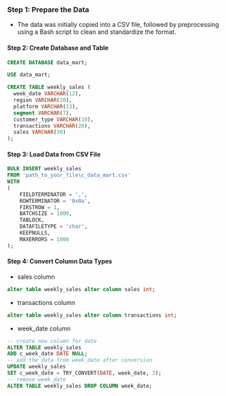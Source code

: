 ### Step 1: Prepare the Data
- The data was initially copied into a CSV file, followed by preprocessing using a Bash script to clean and standardize the format.

#### Step 2: Create Database and Table
```sql
CREATE DATABASE data_mart;

USE data_mart;

CREATE TABLE weekly_sales (
  week_date VARCHAR(12),
  region VARCHAR(20),
  platform VARCHAR(13),
  segment VARCHAR(7),
  customer_type VARCHAR(10),
  transactions VARCHAR(20),
  sales VARCHAR(30)
);

```

#### Step 3: Load Data from CSV File
```sql
BULK INSERT weekly_sales
FROM 'path_to_your_file\c_data_mart.csv'
WITH
(
    FIELDTERMINATOR = ',',
    ROWTERMINATOR = '0x0a',
    FIRSTROW = 1,
    BATCHSIZE = 1000,
    TABLOCK,
    DATAFILETYPE = 'char',
    KEEPNULLS,
    MAXERRORS = 1000
);
```

#### Step 4: Convert Column Data Types

- sales column
```sql
alter table weekly_sales alter column sales int;
```
- transactions column
```sql
alter table weekly_sales alter column transactions int;
```
- week_date column
```sql
-- create new column for date
ALTER TABLE weekly_sales 
ADD c_week_date DATE NULL;
-- add the data from week_date after conversion
UPDATE weekly_sales
SET c_week_date = TRY_CONVERT(DATE, week_date, 3);
-- remove week_date
ALTER TABLE weekly_sales DROP COLUMN week_date;
```